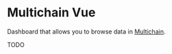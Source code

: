 # Multichain Vue

Dashboard that allows you to browse data in [Multichain](https://www.multichain.com/).

TODO